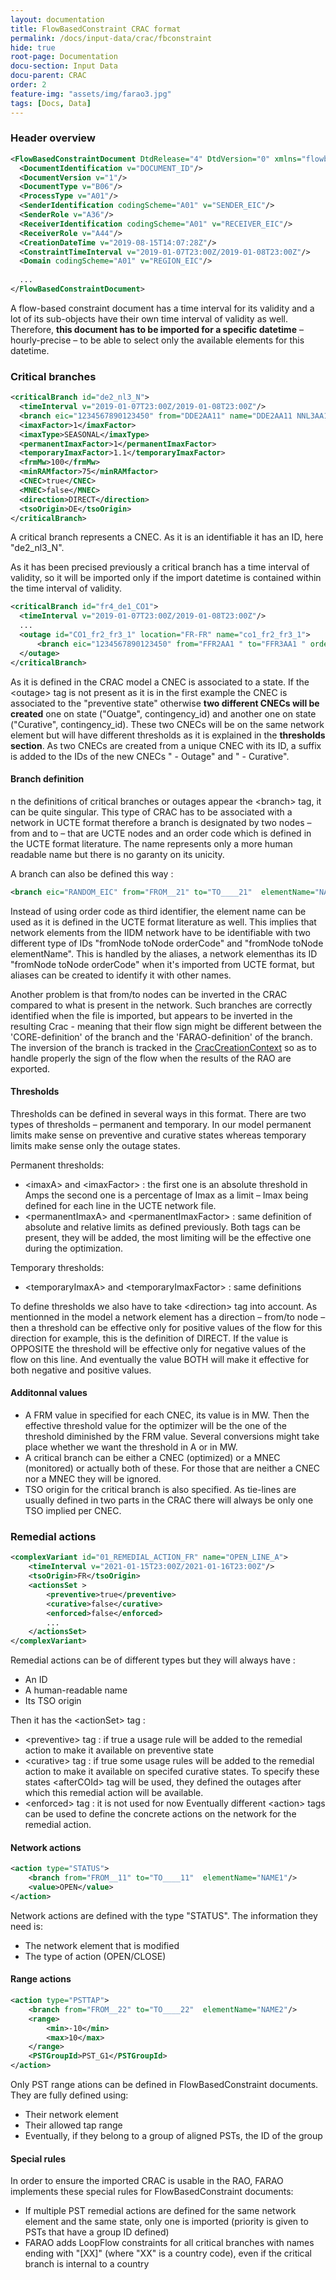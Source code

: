 ```yaml
---
layout: documentation
title: FlowBasedConstraint CRAC format
permalink: /docs/input-data/crac/fbconstraint
hide: true
root-page: Documentation
docu-section: Input Data
docu-parent: CRAC
order: 2
feature-img: "assets/img/farao3.jpg"
tags: [Docs, Data]
---
```


### Header overview

```xml
<FlowBasedConstraintDocument DtdRelease="4" DtdVersion="0" xmlns="flowbased" xmlns:xsi="..." xsi:noNamespaceSchemaLocation="...">
  <DocumentIdentification v="DOCUMENT_ID"/>
  <DocumentVersion v="1"/>
  <DocumentType v="B06"/>
  <ProcessType v="A01"/>
  <SenderIdentification codingScheme="A01" v="SENDER_EIC"/>
  <SenderRole v="A36"/>
  <ReceiverIdentification codingScheme="A01" v="RECEIVER_EIC"/>
  <ReceiverRole v="A44"/>
  <CreationDateTime v="2019-08-15T14:07:28Z"/>
  <ConstraintTimeInterval v="2019-01-07T23:00Z/2019-01-08T23:00Z"/>
  <Domain codingScheme="A01" v="REGION_EIC"/>
 
  ...
</FlowBasedConstraintDocument>
```
A flow-based constraint document has a time interval for its validity and a lot of its sub-objects have their own time interval of validity as well. Therefore, **this document has to be imported for a specific datetime** – hourly-precise – to be able to select only the available elements for this datetime.

### Critical branches

```xml
<criticalBranch id="de2_nl3_N">
  <timeInterval v="2019-01-07T23:00Z/2019-01-08T23:00Z"/>
  <branch eic="1234567890123450" from="DDE2AA11" name="DDE2AA11 NNL3AA11 1" order="1" to="NNL3AA11"/>
  <imaxFactor>1</imaxFactor>
  <imaxType>SEASONAL</imaxType>
  <permanentImaxFactor>1</permanentImaxFactor>
  <temporaryImaxFactor>1.1</temporaryImaxFactor>
  <frmMw>100</frmMw>
  <minRAMfactor>75</minRAMfactor>
  <CNEC>true</CNEC>
  <MNEC>false</MNEC>
  <direction>DIRECT</direction>
  <tsoOrigin>DE</tsoOrigin>
</criticalBranch>
```
A critical branch represents a CNEC. As it is an identifiable it has an ID, here "de2_nl3_N".

As it has been precised previously a critical branch has a time interval of validity, so it will be imported only if the import datetime is contained within the time interval of validity.

```xml
<criticalBranch id="fr4_de1_CO1">
  <timeInterval v="2019-01-07T23:00Z/2019-01-08T23:00Z"/>
  ...
  <outage id="CO1_fr2_fr3_1" location="FR-FR" name="co1_fr2_fr3_1">
      <branch eic="1234567890123450" from="FFR2AA1 " to="FFR3AA1 " order="1"/>
  </outage>
</criticalBranch>
```

As it is defined in the CRAC model a CNEC is associated to a state. If the &lt;outage&gt; tag is not present as it is in the first example the CNEC is associated to the "preventive state" otherwise **two different CNECs will be created** one on state ("Ouatge", contingency_id) and another one on state ("Curative", contingency_id). These two CNECs will be on the same network element but will have different thresholds as it is explained in the **thresholds section**. As two CNECs are created from a unique CNEC with its ID, a suffix is added to the IDs of the new CNECs " - Outage" and " - Curative".

#### Branch definition

n the definitions of critical branches or outages appear the &lt;branch&gt; tag, it can be quite singular. This type of CRAC has to be associated with a network in UCTE format therefore a branch is designated by two nodes – from and to – that are UCTE nodes and an order code which is defined in the UCTE format literature. The name represents only a more human readable name but there is no garanty on its unicity.

A branch can also be defined this way :

```xml
<branch eic="RANDOM_EIC" from="FROM__21" to="TO____21"  elementName="NAME" name="[FR-DE] NAME OF CRITICAL BRANCH [DIR]"/>
```

Instead of using order code as third identifier, the element name can be used as it is defined in the UCTE format literature as well. This implies that network elements from the IIDM network have to be identifiable with two different type of IDs "fromNode toNode orderCode" and "fromNode toNode elementName". This is handled by the aliases, a network elementhas its ID "fromNode toNode orderCode" when it's imported from UCTE format, but aliases can be created to identify it with other names.

Another problem is that from/to nodes can be inverted in the CRAC compared to what is present in the network. Such branches are correctly identified when the file is imported, but appears to be inverted in the resulting Crac - meaning that their flow sign might be different between the 'CORE-definition' of the branch and the 'FARAO-definition' of the branch. The inversion of the branch is tracked in the [CracCreationContext](/docs/input-data/crac/creation-context) so as to handle properly the sign of the flow when the results of the RAO are exported.

#### Thresholds

Thresholds can be defined in several ways in this format. There are two types of thresholds – permanent and temporary. In our model  permanent limits make sense on preventive and curative states whereas temporary limits make sense only the outage states.

Permanent thresholds:

- &lt;imaxA&gt; and &lt;imaxFactor&gt; : the first one is an absolute threshold in Amps the second one is a percentage of Imax as a limit – Imax being defined for each line in the UCTE network file.
- &lt;permanentImaxA&gt; and &lt;permanentImaxFactor&gt; : same definition of absolute and relative limits as defined previously.
Both tags can be present, they will be added, the most limiting will be the effective one during the optimization.

Temporary thresholds:

- &lt;temporaryImaxA&gt; and &lt;temporaryImaxFactor&gt; : same definitions

To define thresholds we also have to take &lt;direction&gt; tag into account. As mentionned in the model a network element has a direction – from/to node – then a threshold can be effective only for positive values of the flow for this direction for example, this is the definition of DIRECT. If the value is OPPOSITE the threshold will be effective only for negative values of the flow on this line. And eventually the value BOTH will make it effective for both negative and positive values.

#### Additonnal values

- A FRM value in specified for each CNEC, its value is in MW. Then the effective threshold value for the optimizer will be the one of the threshold diminished by the FRM value. Several conversions might take place whether we want the threshold in A or in MW.
- A critical branch can be either a CNEC (optimized) or a MNEC (monitored) or actually both of these. For those that are neither a CNEC nor a MNEC they will be ignored.
- TSO origin for the critical branch is also specified. As tie-lines are usually defined in two parts in the CRAC there will always be only one TSO implied per CNEC.

### Remedial actions

```xml
<complexVariant id="01_REMEDIAL_ACTION_FR" name="OPEN_LINE_A">
    <timeInterval v="2021-01-15T23:00Z/2021-01-16T23:00Z"/>
    <tsoOrigin>FR</tsoOrigin>
    <actionsSet >
        <preventive>true</preventive>
        <curative>false</curative>
        <enforced>false</enforced>
        ...
    </actionsSet>
</complexVariant>
``` 

Remedial actions can be of different types but they will always have :
- An ID
- A human-readable name
- Its TSO origin

Then it has the &lt;actionSet&gt; tag :
- &lt;preventive&gt; tag : if true a usage rule will be added to the remedial action to make it available on preventive state
- &lt;curative&gt; tag : if true some usage rules will be added to the remedial action to make it available on specifed curative states. To specify these states &lt;afterCOId&gt; tag will be used, they defined the outages after which this remedial action will be available.
- &lt;enforced&gt; tag : it is not used for now
Eventually different &lt;action&gt; tags can be used to define the concrete actions on the network for the remedial action.

#### Network actions
```xml
<action type="STATUS">
    <branch from="FROM__11" to="TO____11"  elementName="NAME1"/>
    <value>OPEN</value>
</action>
```
Network actions are defined with the type "STATUS". The information they need is:
- The network element that is modified
- The type of action (OPEN/CLOSE)

#### Range actions
```xml
<action type="PSTTAP">
    <branch from="FROM__22" to="TO____22"  elementName="NAME2"/>
    <range>
        <min>-10</min>
        <max>10</max>
    </range>
    <PSTGroupId>PST_G1</PSTGroupId>
</action>
```
Only PST range ations can be defined in FlowBasedConstraint documents. They are fully defined using:
- Their network element
- Their allowed tap range
- Eventually, if they belong to a group of aligned PSTs, the ID of the group 


#### Special rules
In order to ensure the imported CRAC is usable in the RAO, FARAO implements these special rules for FlowBasedConstraint documents:
- If multiple PST remedial actions are defined for the same network element and the same state, only one is imported (priority is given to PSTs that have a group ID defined)
- FARAO adds LoopFlow constraints for all critical branches with names ending with "[XX]" (where "XX" is a country code), even if the critical branch is internal to a country